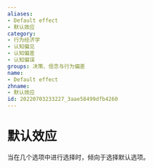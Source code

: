 ```yaml
---
aliases:
- Default effect
- 默认效应
category:
- 行为经济学
- 认知偏见
- 认知偏差
- 认知偏误
groups: 决策、信念与行为偏差
name:
- Default effect
zhname:
- 默认效应
id: 20220703233227_3aae58499dfb4260
---
```


# 默认效应

当在几个选项中进行选择时，倾向于选择默认选项。
